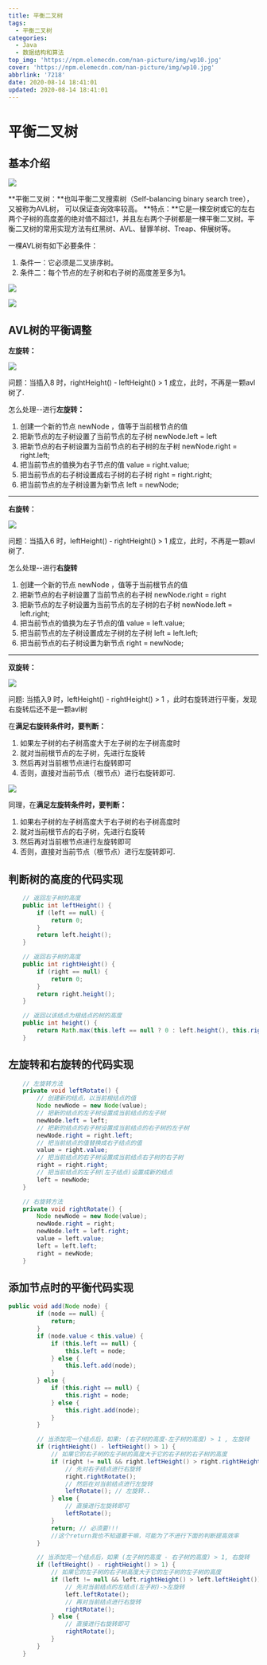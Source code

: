 ```yaml
---
title: 平衡二叉树
tags:
  - 平衡二叉树
categories:
  - Java
  - 数据结构和算法
top_img: 'https://npm.elemecdn.com/nan-picture/img/wp10.jpg'
cover: 'https://npm.elemecdn.com/nan-picture/img/wp10.jpg'
abbrlink: '7218'
date: 2020-08-14 18:41:01
updated: 2020-08-14 18:41:01
---
```


# 平衡二叉树

## 基本介绍

![](https://npm.elemecdn.com/nan-picture/blog/20200814184742.png)

**平衡二叉树：**也叫平衡二叉搜索树（Self-balancing binary search tree），又被称为AVL树， 可以保证查询效率较高。
**特点：**它是一棵空树或它的左右两个子树的高度差的绝对值不超过1，并且左右两个子树都是一棵平衡二叉树。平衡二叉树的常用实现方法有红黑树、AVL、替罪羊树、Treap、伸展树等。

一棵AVL树有如下必要条件：

1.  条件一：它必须是二叉排序树。
2. 条件二：每个节点的左子树和右子树的高度差至多为1。

![](https://npm.elemecdn.com/nan-picture/blog/20220706214944.png)

![](https://npm.elemecdn.com/nan-picture/blog/20220706215030.png)





## AVL树的平衡调整

**左旋转：**

![](https://npm.elemecdn.com/nan-picture/blog/20200815000259.png)

问题：当插入8 时，rightHeight() - leftHeight() > 1 成立，此时，不再是一颗avl树了.

怎么处理--进行**左旋转：**
1. 创建一个新的节点 newNode ，值等于当前根节点的值
2. 把新节点的左子树设置了当前节点的左子树
     newNode.left = left 
3. 把新节点的右子树设置为当前节点的右子树的左子树
     newNode.right = right.left;
4. 把当前节点的值换为右子节点的值
     value = right.value; 
5. 把当前节点的右子树设置成右子树的右子树
     right = right.right;
6. 把当前节点的左子树设置为新节点
     left = newNode;

----

**右旋转：**

![](https://npm.elemecdn.com/nan-picture/blog/20220706215713.png)

问题：当插入6 时，leftHeight()  - rightHeight()  > 1 成立，此时，不再是一颗avl树了.

怎么处理--进行**右旋转**

1. 创建一个新的节点 newNode ，值等于当前根节点的值
2. 把新节点的右子树设置了当前节点的右子树
   newNode.right = right
3. 把新节点的左子树设置为当前节点的左子树的右子树
   newNode.left = left.right;
4. 把当前节点的值换为左子节点的值
   value = left.value; 
5. 把当前节点的左子树设置成左子树的左子树
   left = left.left;
6. 把当前节点的右子树设置为新节点
   right = newNode;

---

**双旋转：**

![](https://npm.elemecdn.com/nan-picture/blog/20200815123248.png)

问题:  当插入9 时，leftHeight()  - rightHeight()  > 1 ，此时右旋转进行平衡，发现右旋转后还不是一颗avl树

在**满足右旋转条件时，要判断：**

1. 如果左子树的右子树高度大于左子树的左子树高度时
2. 就对当前根节点的左子树，先进行左旋转
3. 然后再对当前根节点进行右旋转即可
4. 否则，直接对当前节点（根节点）进行右旋转即可.

![](https://npm.elemecdn.com/nan-picture/blog/20200815125459.png)

同理，在**满足左旋转条件时，要判断：**

1. 如果右子树的左子树高度大于右子树的右子树高度时
2. 就对当前根节点的右子树，先进行右旋转
3. 然后再对当前根节点进行左旋转即可
4. 否则，直接对当前节点（根节点）进行左旋转即可.





## 判断树的高度的代码实现

```java
	// 返回左子树的高度
	public int leftHeight() {
		if (left == null) {
			return 0;
		}
		return left.height();
	}

	// 返回右子树的高度
	public int rightHeight() {
		if (right == null) {
			return 0;
		}
		return right.height();
	}

	// 返回以该结点为根结点的树的高度
	public int height() {
		return Math.max(this.left == null ? 0 : left.height(), this.right == null ? 0 : right.height()) + 1;
	}
```



## 左旋转和右旋转的代码实现

```java
	// 左旋转方法
	private void leftRotate() {
		// 创建新的结点，以当前根结点的值
		Node newNode = new Node(value);
		// 把新的结点的左子树设置成当前结点的左子树
		newNode.left = left;
		// 把新的结点的右子树设置成当前结点的右子树的左子树
		newNode.right = right.left;
		// 把当前结点的值替换成右子结点的值
		value = right.value;
		// 把当前结点的右子树设置成当前结点右子树的右子树
		right = right.right;
		// 把当前结点的左子树(左子结点)设置成新的结点
		left = newNode;
	}

	// 右旋转方法
	private void rightRotate() {
		Node newNode = new Node(value);
		newNode.right = right;
		newNode.left = left.right;
		value = left.value;
		left = left.left;
		right = newNode;
	}
```



## 添加节点时的平衡代码实现

```java
public void add(Node node) {
		if (node == null) {
			return;
		}
		if (node.value < this.value) {
			if (this.left == null) {
				this.left = node;
			} else {
				this.left.add(node);
			}
		} else {
			if (this.right == null) {
				this.right = node;
			} else {
				this.right.add(node);
			}
		}

		// 当添加完一个结点后，如果: (右子树的高度-左子树的高度) > 1 , 左旋转
		if (rightHeight() - leftHeight() > 1) {
			// 如果它的右子树的左子树的高度大于它的右子树的右子树的高度
			if (right != null && right.leftHeight() > right.rightHeight()) {
				// 先对右子结点进行右旋转
				right.rightRotate();
				// 然后在对当前结点进行左旋转
				leftRotate(); // 左旋转..
			} else {
				// 直接进行左旋转即可
				leftRotate();
			}
			return; // 必须要!!!
			//这个return我也不知道要干嘛，可能为了不进行下面的判断提高效率
		}

		// 当添加完一个结点后，如果 (左子树的高度 - 右子树的高度) > 1, 右旋转
		if (leftHeight() - rightHeight() > 1) {
			// 如果它的左子树的右子树高度大于它的左子树的左子树的高度
			if (left != null && left.rightHeight() > left.leftHeight()) {
				// 先对当前结点的左结点(左子树)->左旋转
				left.leftRotate();
				// 再对当前结点进行右旋转
				rightRotate();
			} else {
				// 直接进行右旋转即可
				rightRotate();
			}
		}
	}
```

